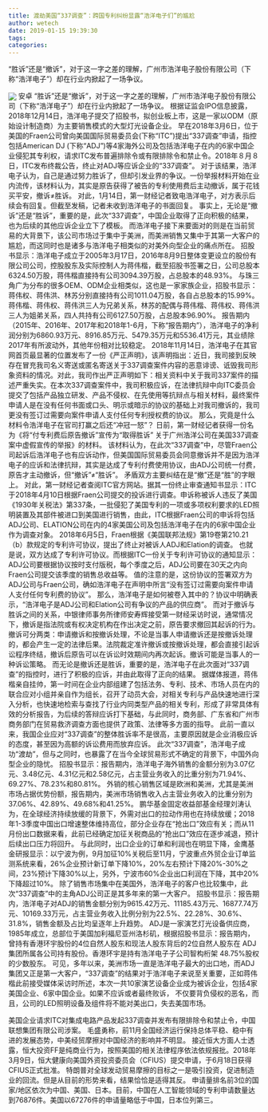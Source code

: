 ```yaml
---
title: 渡劫美国“337调查”：跨国专利纠纷显露“浩洋电子们”的尴尬
author: wetech
date: 2019-01-15 19:39:30
tags: 
categories: 
---
```

“胜诉”还是“撤诉”，对于这一字之差的理解，广州市浩洋电子股份有限公司（下称“浩洋电子”）却在行业内掀起了一场争议。
<!-- more -->
<img align="center" border="0" src="https://imgcdn.yicai.com/uppics/images/2019/01/f6c066a3fa46bed42d0a530ed0cf1441.jpg" />
安卓
“胜诉”还是“撤诉”，对于这一字之差的理解，广州市浩洋电子股份有限公司（下称“浩洋电子”）却在行业内掀起了一场争议。
根据证监会IPO信息披露，2018年12月14日，浩洋电子提交了招股书，拟创业板上市，这是一家以ODM（原始设计制造商）为主要销售模式的大型灯光设备企业。
早在2018年3月6日，位于美国的Fraen公司曾向美国国际贸易委员会(下称“ITC”)提出“337调查”申请，指控包括American DJ (下称“ADJ”)等4家海外公司及包括浩洋电子在内的6家中国企业侵犯其专利权，请求ITC发布普遍排除令或有限排除令和禁止令。2018年８月８日，ITC发布终裁公告，终止对ADJ等应诉企业的“337调查”。
对于该结果，浩洋电子认为，自己是通过努力胜诉了，但却引发业界的争议。一份举报材料开始在业内流传，该材料认为，其实是原告获得了被告的专利使用费后主动撤诉，属于花钱买平安，撤诉≠胜诉。
对此，1月14日，第一财经记者致电浩洋电子，对方表示后续会有回复。但截至发稿，记者未收到浩洋电子的书面回复。
事实上，无论是“撤诉”还是“胜诉”，重要的是，此次“337调查”，中国企业取得了正向积极的结果，也为后续的其他应诉企业立下了模板。
而浩洋电子接下来要面对的则是在当前贸易的大背景下，该公司市场过于集中于美洲，而美洲销售又集中于其第一大客户的尴尬，而这同时也是诸多与浩洋电子相类似的对美外向型企业的痛点所在。
招股书显示：浩洋电子成立于2005年3月17日，2016年8月9日整体变更设立的股份有限公司公司，控股股东及实际控制人为蒋伟楷，截至招股书签署之日，公司总股本6324.50万股，蒋伟楷直接持有公司3094.39万股，占总股本的48.93%。
与珠三角广为分布的很多OEM、ODM企业相类似，这也是一家家族企业，招股书显示：蒋伟权、蒋伟洪、林苏分别直接持有公司1011.04万股，各自占总股本的15.99%。蒋伟楷、蒋伟权、蒋伟洪三人为兄弟关系，林苏的配偶与蒋伟楷、蒋伟权、蒋伟洪三人为姐弟关系，四人共持有公司6127.50万股，占总股本96.90%。
报告期内（2015年、2016年、2017年和2018年1-6月，下称“报告期内”），浩洋电子的净利润分别为6860.93万元、8916.85万元、5479.35万元和5536.41万元，其业绩除2017年有所波动外，其他年份相对比较稳定。
2018年11月14日，浩洋电子在其官网首页最显著的位置发布了一份《严正声明》，该声明指出：近日，我司接到反映存在冒充我司名义寄送或匿名寄送关于337调查案件内容的恶意诽谤、诋毁我司形象资料的情况。对此，我司作出严正声明如下：相关资料中关于我司337案件的描述严重失实。在本次337调查案件中，我司积极应诉，在法律抗辩中向ITC委员会提交了包括产品独立研发、产品不侵权、在先使用等抗辩点与相关材料，最终案件申请人是在没有任何书面或口头、明示或暗示的协议的基础上对我司撤诉的，我司更没有签订过需要向案件申请人支付任何专利授权费的协议。
那么，究竟是什么材料令浩洋电子在官司打赢之后还“冲冠一怒”？
日前，第一财经记者获得一份名为《将“付专利费后原告撤诉”宣传为“取得胜诉” 关于广州浩洋公司在美国337调查案中虚假宣传的举报》的材料。
该材料认为，在此次“337调查”中，尽管Fraen公司起诉后浩洋电子也有应诉动作，但美国国际贸易委员会同意撤诉并不是因为浩洋电子的应诉和法律抗辩，其实是达成了专利付费使用协议，由ADJ公司统一付费，原告才主动撤诉，但“撤诉”≠“胜诉”。
矛盾双方主要纠结在是“撤”还是“胜”的字眼上。
对此，第一财经记者查阅ITC官方网站。据其一份终止审查通知书显示：ITC于2018年4月10日根据Fraen公司提交的投诉进行调查。申诉称被诉人违反了美国《1930年关税法》第337条，一批侵犯了美国专利的一项或多项权利要求的LED照明装置及其部件被进口到美国进行销售，由此，ITC根据Fraen公司的申诉将包括ADJ公司、ELATION公司在内的4家美国公司及包括浩洋电子在内的6家中国企业作为调查对象。
2018年6月5日，Fraen根据《美国联邦法规》第19卷第210.21（b）款规定的专利许可协议，提出了终止对被诉人ADJ和Elation的调查。
也就是说，双方达成了专利许可协议。而根据ITC一份关于专利许可协议的通知显示：ADJ公司要根据协议按时支付版税，每个季度之后，ADJ公司要在30天之内向Fraen公司提交该季度的销售总收益等。
值的注意的是，这份协议的签署双方为ADJ公司与Fraen公司，确如浩洋电子在声明中所言“没有签订过需要向案件申请人支付任何专利费的协议”。
那么，浩洋电子是如何被卷入其中的？协议中明确表示，“浩洋电子是ADJ公司和Elation公司有争议的产品的供应商”。
而对于撤诉与胜诉之间的关系，中银律师事务所律师安寿辉接受第一财经采访时说，通常情况下，撤诉是指法院或有权决定机构在作出决定之前，原告要求撤回其起诉的行为。撤诉可分两类：申请撤诉和按撤诉处理，不论是当事人申请撤诉还是按撤诉处理的，都会产生一定的法律后果。法院裁定准许撤诉或按撤诉处理，都会直接引起诉讼程序终结，撤诉后原告可以在诉讼时效期间内再次起诉。撤诉可能是当事人的一种诉讼策略。
而无论是撤诉还是胜诉，重要的是，浩洋电子在此次面对“337调查”的指控时，进行了积极的应诉，并由此取得了正向的结果。
据媒体报道，蒋伟楷亲自挂帅，第一时间在企业内部组建了包括法务、专利、技术、市场人员在内的联合应对小组并亲自作为组长，召开了动员大会，对相关专利与产品快速地进行深入分析，也快速地检索与查找了行业内同类型产品的相关专利，形成了非常具体有效的分析报告，为后续的答辩应诉打下基础，与此同时，商务部、广东省和广州市商务部门在贸易救济调查方面也提供了政策、法律等多方面的指导。
此前一直以来，我国企业应对“337调查”的整体胜诉率不是很高，主要原因就是企业消极应诉的态度，甚至因为高额的诉讼费用而放弃应诉。
此次“337调查”，浩洋电子成功“渡劫”，但与之同时，也暴露了在当今全球贸易形式不确定的背景下，中国外向型企业的隐忧。
招股书显示：报告期内，浩洋电子海外销售的金额分别为3.07亿元、3.48亿元、4.31亿元和2.58亿元，占主营业务收入的比重分别为71.94%、69.27%、78.23%和80.81%。
外销的核心销售区域是欧洲和美洲，尤其是美洲市场占据优势份额，报告期内，美洲市场销售收入占主营业务收入的比重分别为37.06%、42.89%、49.68%和41.25%。
鹏华基金固定收益部基金经理刘涛认为，在全球经济持续放缓的背景下，外需对出口的拉动作用也在持续放缓；2018年1-3季度中国出口增速整体维持高位，部分企业存在“抢出口”效应有关；而从11月份出口数据来看，此前已经确定加征关税商品的“抢出口”效应在逐步减退，预计后续出口压力将回升。
与此同时，出口企业的订单和利润也在明显下降，金鹰基金研报显示：以宁波为例，9月加征10%关税后至11月，宁波重点外贸企业订单监测系统来看，26%企业预计新订单下降10%，20%左右预计下降20%-30%之间，23%预计下降30%以上，另外，宁波市60%企业出口利润在下降，其中20%下降超过10%。
除了销售市场集中在美国外，浩洋电子的客户也比较集中，此次“337调查”中的主角ADJ公司正是其多年来的第一大客户。
招股书显示：报告期内，浩洋电子对ADJ的销售金额分别为9615.42万元、11185.43万元、16877.74万元、10169.33万元，占主营业务收入比例分别为22.5%、22.28%、30.6%、31.8%，销售金额及占比均呈逐年上升趋势。
ADJ是一家演艺灯光设备供应商，1985年成立，总部位于美国加利福尼亚州洛杉矶，根据招股书显示：报告期内，曾持有香港环宇股份的4位自然人股东和现法人股东背后的2位自然人股东在 ADJ 集团所属各公司持有股份。香港环宇是持有浩洋电子子公司智构桁架 48.75%股权的少数股东。
可见，多年以来，美洲市场一直是浩洋电子最大的出口地，而ADJ集团又正是第一大客户，“337调查”的结果对于浩洋电子来说至关重要，正如蒋伟楷此前接受媒体采访时所述，本次一共10家演艺设备企业成为被诉企业，包括4家美国企业、6家中国企业。如果不应诉或者最终败诉，
不仅要背负侵权的恶名，而且，公司的LED照明设备及组件将不能对美出口，失去美国市场。
 
 
美国企业请求ITC对集成电路产品发起337调查并发布有限排除令和禁止令，中国联想集团有限公司涉案。
毛盛勇称，前11月全国经济运行保持总体平稳、稳中有进的发展态势，中美经贸摩擦对中国经济的影响并不明显。
接近恒大方面人士透露，恒大投资FF是纯商业行为，按照美国的相关法律程序依法依规报批。2018年3月9日，恒大健康向美国外资投资委员会（CFIUS）提交申请，于6月18日获得CFIUS正式批准。
特朗普对全球发动贸易摩擦的目标之一是吸引投资，促进制造业的回流。但是从目前的形势来看，结果恰恰是适得其反。
申请量排名前3位的国家/地区依次为中国、美国、日本。目前，中国在人工智能领域的专利申请数量达到76876件。美国以67276件的申请量略低于中国，日本位列第三。
